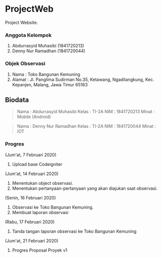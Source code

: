 # ProjectWeb
Project Website.

### Anggota Kelompok ###
1. Abdurrasyid Muhasibi (1841720213)
2. Denny Nur Ramadhan (1841720044)

### Objek Observasi ###
1. Nama		: Toko Bangunan Kemuning
2. Alamat	: Jl. Panglima Sudirman No.35, Ketawang, Ngadilangkung, Kec. Kepanjen, Malang, Jawa Timur 65163

## Biodata ##
> Nama		: Abdurrasyid Muhasibi
> Kelas		: TI-2A
> NIM			: 1841720213
> Minat		: Mobile (Android)

> Nama		: Denny Nur Ramadhan
> Kelas		: TI-2A
> NIM			: 1841720044
> Minat		: IOT

### Progres ###
(Jum'at, 7 Februari 2020)
1. Upload base Codeigniter

(Jum'at, 14 Februari 2020)
1. Menentukan object observasi.
2. Menentukan pertanyaan-pertanyaan yang akan diajukan saat observasi.

(Senin, 16 Februari 2020)
1. Observasi ke Toko Bangunan Kemuning.
2. Membuat laporan observasi

(Rabu, 17 Februari 2020)
1. Tanda tangan laporan observasi ke Toko Bangunan Kemuning

(Jum'at, 21 Februari 2020)
1. Progres Proposal Proyek v1
